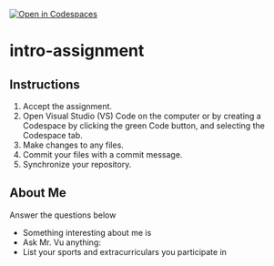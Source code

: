 [![Open in Codespaces](https://classroom.github.com/assets/launch-codespace-2972f46106e565e64193e422d61a12cf1da4916b45550586e14ef0a7c637dd04.svg)](https://classroom.github.com/open-in-codespaces?assignment_repo_id=17490904)
# intro-assignment

## Instructions
1. Accept the assignment.
2. Open Visual Studio (VS) Code on the computer or by creating a Codespace by clicking the green Code button, and selecting the Codespace tab.
5. Make changes to any files.
6. Commit your files with a commit message.
7. Synchronize your repository.

## About Me
Answer the questions below
* Something interesting about me is
* Ask Mr. Vu anything:
* List your sports and extracurriculars you participate in
